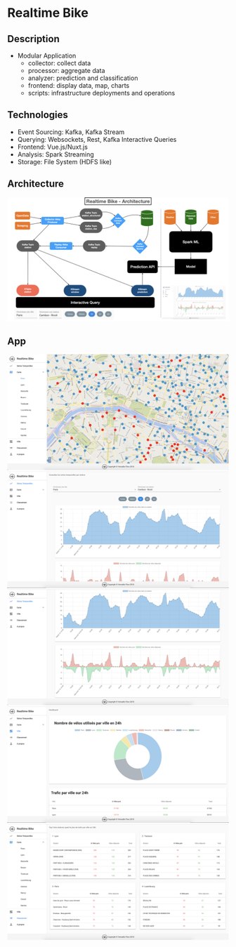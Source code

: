 # Realtime Bike

## Description

* Modular Application
    * collector: collect data
    * processor: aggregate data
    * analyzer: prediction and classification
    * frontend: display data, map, charts
    * scripts: infrastructure deployments and operations

## Technologies

* Event Sourcing: Kafka, Kafka Stream
* Querying: Websockets, Rest, Kafka Interactive Queries
* Frontend: Vue.js/Nuxt.js
* Analysis: Spark Streaming
* Storage: File System (HDFS like)

## Architecture

![architecture](docs/realtimebike-architecture-pretty.jpeg)

## App

![carte](docs/realtimebike-carte.jpg)
![charts-1](docs/realtimebike-charts-1.png)
![charts-2](docs/realtimebike-charts-2.png)
![city-1](docs/realtimebike-city-charts.png)
![tables](docs/realtimebike-tables.png)
